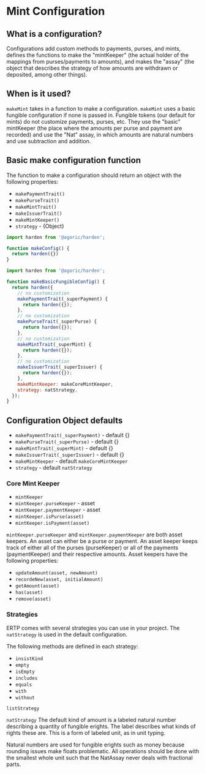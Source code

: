 # Mint Configuration

## What is a configuration?

Configurations add custom methods to payments, purses, and mints, defines the functions to make the "mintKeeper" (the actual holder of the mappings from purses/payments to amounts), and makes the "assay" (the object that describes the strategy of how amounts are withdrawn or deposited, among other things).

## When is it used?

`makeMint` takes in a function to make a configuration. `makeMint` uses a basic fungible configuration if none is passed in. Fungible tokens (our default for mints) do not customize payments, purses, etc. They use the "basic" mintKeeper (the place where the amounts per purse and payment are recorded) and use the "Nat" assay, in which amounts are natural numbers and use subtraction and addition.

## Basic make configuration function

The function to make a configuration should return an object with the following properties:

- `makePaymentTrait()`
- `makePurseTrait()`
- `makeMintTrait()`
- `makeIssuerTrait()`
- `makeMintKeeper()`
- `strategy` - {Object}

```js
import harden from '@agoric/harden';

function makeConfig() {
  return harden({})
}
```

```js
import harden from '@agoric/harden';

function makeBasicFungibleConfig() {
  return harden({
    // no customization
    makePaymentTrait(_superPayment) {
      return harden({});
    },
    // no customization
    makePurseTrait(_superPurse) {
      return harden({});
    },
    // no customization
    makeMintTrait(_superMint) {
      return harden({});
    },
    // no customization
    makeIssuerTrait(_superIssuer) {
      return harden({});
    },
    makeMintKeeper: makeCoreMintKeeper,
    strategy: natStrategy,
  });
}
```

## Configuration Object defaults

- `makePaymentTrait(_superPayment)` - default {}
- `makePurseTrait(_superPurse)` - default {}
- `makeMintTrait(_superMint)` - default {}
- `makeIssuerTrait(_superIssuer)` - default {}
- `makeMintKeeper` - default `makeCoreMintKeeper`
- `strategy` - default `natStrategy`

### Core Mint Keeper

- `mintKeeper`
- `mintKeeper.purseKeeper` - asset
- `mintKeeper.paymentKeeper` - asset
- `mintKeeper.isPurse(asset)`
- `mintKeeper.isPayment(asset)`

`mintKeeper.purseKeeper` and `mintKeeper.paymentKeeper` are both asset keepers. An asset can either be a purse or payment. An asset keeper keeps track of either all of the purses (purseKeeper) or all of the payments (paymentKeeper) and their respective amounts. Asset keepers have the following properties:
- `updateAmount(asset, newAmount)`
- `recordeNew(asset, initialAmount)`
- `getAmount(asset)`
- `has(asset)`
- `remove(asset)`

### Strategies

ERTP comes with several strategies you can use in your project. The `natStrategy` is used in the default configuration.

The following methods are defined in each strategy:
- `insistKind`
- `empty`
- `isEmpty`
- `includes`
- `equals`
- `with`
- `without`


`listStrategy`

`natStrategy`
The default kind of amount is a labeled natural number describing a quantity of fungible erights. The label describes what kinds of rights these are. This is a form of labeled unit, as in unit typing.

Natural numbers are used for fungible erights such as money because rounding issues make floats problematic. All operations should be done with the smallest whole unit such that the NatAssay never deals with fractional parts.
